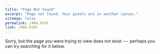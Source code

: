 ```yaml
---
title: "Page Not Found"
excerpt: "Page not found. Your pixels are in another canvas."
sitemap: false
permalink: /404.html
link: /404.html
---
```


Sorry, but the page you were trying to view does not exist --- perhaps you can try searching for it below.
  
<script type="text/javascript">
  var GOOG_FIXURL_LANG = 'en';
  var GOOG_FIXURL_SITE = '{{ site.url }}'
</script>
<script type="text/javascript"
  src="//linkhelp.clients.google.com/tbproxy/lh/wm/fixurl.js">
</script>
